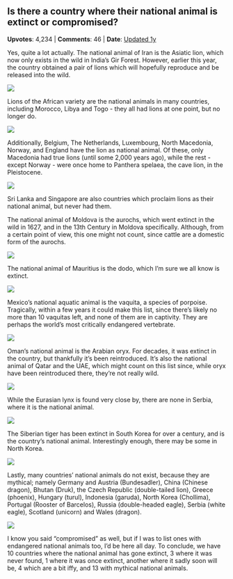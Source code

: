 ## Is there a country where their national animal is extinct or compromised?
    
**Upvotes**: 4,234 | **Comments**: 46 | **Date**: [Updated 1y](https://www.quora.com/Is-there-a-country-where-their-national-animal-is-extinct-or-compromised/answer/Gary-Meaney)

Yes, quite a lot actually. The national animal of Iran is the Asiatic lion, which now only exists in the wild in India’s Gir Forest. However, earlier this year, the country obtained a pair of lions which will hopefully reproduce and be released into the wild.

![](https://qph.fs.quoracdn.net/main-qimg-decaae81f3ce14b1a0bea9789ebb1b9b-lq)

Lions of the African variety are the national animals in many countries, including Morocco, Libya and Togo - they all had lions at one point, but no longer do.

![](https://qph.fs.quoracdn.net/main-qimg-4a91e003147510cd1984c91600cd7cbf-lq)

Additionally, Belgium, The Netherlands, Luxembourg, North Macedonia, Norway, and England have the lion as national animal. Of these, only Macedonia had true lions (until some 2,000 years ago), while the rest - except Norway - were once home to Panthera spelaea, the cave lion, in the Pleistocene.

![](https://qph.fs.quoracdn.net/main-qimg-3e5674e0202a12635a79520ddcdb8357-pjlq)

Sri Lanka and Singapore are also countries which proclaim lions as their national animal, but never had them.

The national animal of Moldova is the aurochs, which went extinct in the wild in 1627, and in the 13th Century in Moldova specifically. Although, from a certain point of view, this one might not count, since cattle are a domestic form of the aurochs.

![](https://qph.fs.quoracdn.net/main-qimg-8fe6e2d0add053238fb7f2f91d26e1c9-lq)

The national animal of Mauritius is the dodo, which I’m sure we all know is extinct.

![](https://qph.fs.quoracdn.net/main-qimg-ef46e82dafaf40743ee42dba52d4523e)

Mexico’s national aquatic animal is the vaquita, a species of porpoise. Tragically, within a few years it could make this list, since there’s likely no more than 10 vaquitas left, and none of them are in captivity. They are perhaps the world’s most critically endangered vertebrate.

![](https://qph.fs.quoracdn.net/main-qimg-6a54de65e00d5ce41e20391d8313550f-lq)

Oman’s national animal is the Arabian oryx. For decades, it was extinct in the country, but thankfully it’s been reintroduced. It’s also the national animal of Qatar and the UAE, which might count on this list since, while oryx have been reintroduced there, they’re not really wild.

![](https://qph.fs.quoracdn.net/main-qimg-cbfa77c6b1bcd63cd7349e9d3f44033e-lq)

While the Eurasian lynx is found very close by, there are none in Serbia, where it is the national animal.

![](https://qph.fs.quoracdn.net/main-qimg-d0631226f4b082f7b555d357d38708bf-lq)

The Siberian tiger has been extinct in South Korea for over a century, and is the country’s national animal. Interestingly enough, there may be some in North Korea.

![](https://qph.fs.quoracdn.net/main-qimg-4368832a126a8cc95e1919de43928374-lq)

Lastly, many countries’ national animals do not exist, because they are mythical; namely Germany and Austria (Bundesadler), China (Chinese dragon), Bhutan (Druk), the Czech Republic (double-tailed lion), Greece (phoenix), Hungary (turul), Indonesia (garuda), North Korea (Chollima), Portugal (Rooster of Barcelos), Russia (double-headed eagle), Serbia (white eagle), Scotland (unicorn) and Wales (dragon).

![](https://qph.fs.quoracdn.net/main-qimg-f770299f44b5f58d2cd3f3d12ec47fa2-pjlq)

I know you said “compromised” as well, but if I was to list ones with endangered national animals too, I’d be here all day. To conclude, we have 10 countries where the national animal has gone extinct, 3 where it was never found, 1 where it was once extinct, another where it sadly soon will be, 4 which are a bit iffy, and 13 with mythical national animals.

